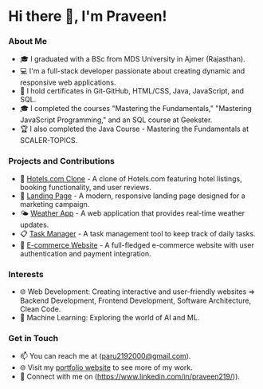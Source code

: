 # Hi there 👋, I'm Praveen!

### About Me
- 🎓 I graduated with a BSc from MDS University in Ajmer (Rajasthan).
- 💻 I'm a full-stack developer passionate about creating dynamic and responsive web applications.
- 🔧 I hold certificates in Git-GitHub, HTML/CSS, Java, JavaScript, and SQL.
- 🎓 I completed the courses "Mastering the Fundamentals," "Mastering JavaScript Programming," and an SQL course at Geekster.
- 🏆 I also completed the Java Course - Mastering the Fundamentals at SCALER-TOPICS.
 
### Projects and Contributions
- 🚀 [Hotels.com Clone]([link-to-project](https://main--praveen219.netlify.app/)) - A clone of Hotels.com featuring hotel listings, booking functionality, and user reviews.
- 🌟 [Landing Page](link-to-project) - A modern, responsive landing page designed for a marketing campaign.
- 🌤️ [Weather App](link-to-project) - A web application that provides real-time weather updates.
- 📋 [Task Manager](link-to-project) - A task management tool to keep track of daily tasks.
- 🛒 [E-commerce Website](link-to-project) - A full-fledged e-commerce website with user authentication and payment integration.

### Interests
- 🌐 Web Development: Creating interactive and user-friendly websites => Backend Development, Frontend Development, Software Architecture, Clean Code.
- 🧠 Machine Learning: Exploring the world of AI and ML.

### Get in Touch
- 📫 You can reach me at (paru2192000@gmail.com).
- 🌐 Visit my [portfolio website](link-to-your-website) to see more of my work.
- 💼 Connect with me on (https://www.linkedin.com/in/praveen219/)).


